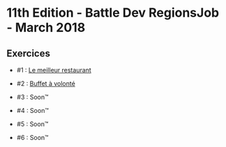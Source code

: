 # 11th Edition - Battle Dev RegionsJob - March 2018

## Exercices

- #1 : [Le meilleur restaurant](exercice-1.js)

- #2 : [Buffet à volonté](exercice-2.js)

- #3 : Soon™

- #4 : Soon™

- #5 : Soon™

- #6 : Soon™